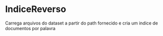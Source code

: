 # IndiceReverso
Carrega arquivos do dataset a partir do path fornecido e cria um indice de documentos por palavra
